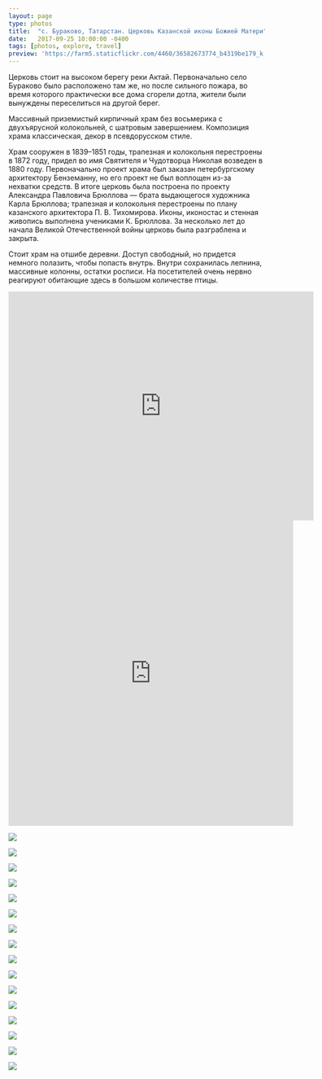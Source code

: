 ```yaml
---
layout: page
type: photos
title:  "с. Бураково, Татарстан. Церковь Казанской иконы Божией Матери"
date:   2017-09-25 10:00:00 -0400
tags: [photos, explore, travel]
preview: 'https://farm5.staticflickr.com/4460/36582673774_b4319be179_k.jpg'
---
```


Церковь стоит на высоком берегу реки Актай. Первоначально село Бураково было расположено там же, но после сильного пожара, во время которого практически все дома сгорели дотла, жители были вынуждены переселиться на другой берег.

Массивный приземистый кирпичный храм без восьмерика с двухъярусной колокольней, с шатровым завершением. Композиция храма классическая, декор в псевдорусском стиле.

Храм сооружен в 1839–1851 годы, трапезная и колокольня перестроены в 1872 году, придел во имя Святителя и Чудотворца Николая возведен в 1880 году. Первоначально проект храма был заказан петербургскому архитектору Бенземанну, но его проект не был воплощен из-за нехватки средств. В итоге церковь была построена по проекту Александра Павловича Брюллова — брата выдающегося художника Карла Брюллова; трапезная и колокольня перестроены по плану казанского архитектора П. В. Тихомирова. Иконы, иконостас и стенная живопись выполнена учениками К. Брюллова. За несколько лет до начала Великой Отечественной войны церковь была разграблена и закрыта.

Стоит храм на отшибе деревни. Доступ свободный, но придется немного полазить, чтобы попасть внутрь. Внутри сохранилась лепнина, массивные колонны, остатки росписи. На посетителей очень нервно реагируют обитающие здесь в большом количестве птицы.

<div class="post-iframe"><iframe src="https://www.google.com/maps/embed?pb=!1m14!1m12!1m3!1d3989.657529773529!2d49.66079576957773!3d55.12804852939034!2m3!1f0!2f0!3f0!3m2!1i1024!2i768!4f13.1!5e1!3m2!1sru!2sru!4v1506372677891" width="600" height="450" frameborder="0" allowfullscreen=""></iframe></div>

<div class="post-iframe"><iframe width="560" height="600" src="https://www.youtube.com/embed/jyBHW4wmDII" frameborder="0" allowfullscreen=""></iframe></div>

![](https://farm5.staticflickr.com/4489/36582672334_f132490217_k.jpg)

![](https://farm5.staticflickr.com/4460/36582673774_b4319be179_k.jpg)

![](https://farm5.staticflickr.com/4476/37263169132_18aedc8f8f_k.jpg)

![](https://farm5.staticflickr.com/4396/37245492636_2a590cc73a_k.jpg)

![](https://farm5.staticflickr.com/4498/36582678844_db65878184_k.jpg)

![](https://farm5.staticflickr.com/4425/36582681104_923c338f74_k.jpg)

![](https://farm5.staticflickr.com/4340/37292579101_ee78e68b4d_k.jpg)

![](https://farm5.staticflickr.com/4337/37292582901_5a1ce3e1f4_k.jpg)

![](https://farm5.staticflickr.com/4333/37292586621_8041218d40_k.jpg)

![](https://farm5.staticflickr.com/4382/37435173325_317277673b_k.jpg)

![](https://farm5.staticflickr.com/4340/37245486706_bf8a6f0529_k.jpg)

![](https://farm5.staticflickr.com/4454/36582667174_482678aa63_k.jpg)

![](https://farm5.staticflickr.com/4486/37263153852_0d0dc6bdc9_k.jpg)

![](https://farm5.staticflickr.com/4430/37292560391_cd483f019b_k.jpg)

![](https://farm5.staticflickr.com/4457/37435171085_b833090bdf_k.jpg)

![](https://farm5.staticflickr.com/4377/37292557951_3e0b6ea033_k.jpg)
